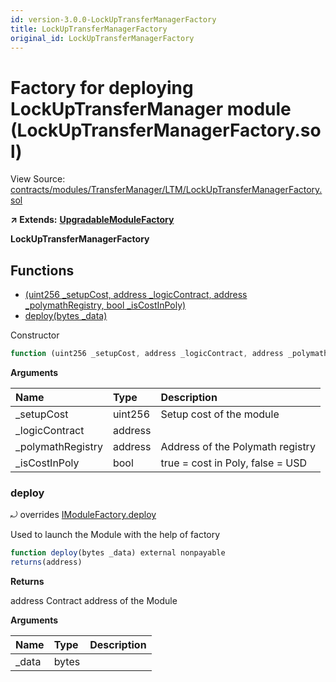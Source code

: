 ```yaml
---
id: version-3.0.0-LockUpTransferManagerFactory
title: LockUpTransferManagerFactory
original_id: LockUpTransferManagerFactory
---
```


# Factory for deploying LockUpTransferManager module \(LockUpTransferManagerFactory.sol\)

View Source: [contracts/modules/TransferManager/LTM/LockUpTransferManagerFactory.sol](https://github.com/remon-nashid/polymath-core/tree/0c5593835be9dcec69d8de5b12eb17bc7cd77adc/contracts/modules/TransferManager/LTM/LockUpTransferManagerFactory.sol)

**↗ Extends:** [**UpgradableModuleFactory**](upgradablemodulefactory.md)

**LockUpTransferManagerFactory**

## Functions

* [\(uint256 \_setupCost, address \_logicContract, address \_polymathRegistry, bool \_isCostInPoly\)](lockuptransfermanagerfactory.md)
* [deploy\(bytes \_data\)](lockuptransfermanagerfactory.md#deploy)

Constructor

```javascript
function (uint256 _setupCost, address _logicContract, address _polymathRegistry, bool _isCostInPoly) public nonpayable UpgradableModuleFactory
```

**Arguments**

| Name | Type | Description |
| :--- | :--- | :--- |
| \_setupCost | uint256 | Setup cost of the module |
| \_logicContract | address |  |
| \_polymathRegistry | address | Address of the Polymath registry |
| \_isCostInPoly | bool | true = cost in Poly, false = USD |

### deploy

⤾ overrides [IModuleFactory.deploy](imodulefactory.md#deploy)

Used to launch the Module with the help of factory

```javascript
function deploy(bytes _data) external nonpayable
returns(address)
```

**Returns**

address Contract address of the Module

**Arguments**

| Name | Type | Description |
| :--- | :--- | :--- |
| \_data | bytes |  |

